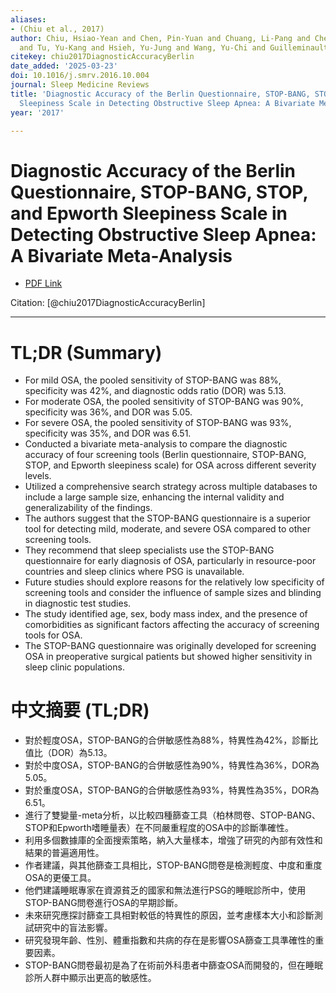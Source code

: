 ```yaml
---
aliases:
- (Chiu et al., 2017)
author: Chiu, Hsiao-Yean and Chen, Pin-Yuan and Chuang, Li-Pang and Chen, Ning-Hung
  and Tu, Yu-Kang and Hsieh, Yu-Jung and Wang, Yu-Chi and Guilleminault, Christian
citekey: chiu2017DiagnosticAccuracyBerlin
date_added: '2025-03-23'
doi: 10.1016/j.smrv.2016.10.004
journal: Sleep Medicine Reviews
title: 'Diagnostic Accuracy of the Berlin Questionnaire, STOP-BANG, STOP, and Epworth
  Sleepiness Scale in Detecting Obstructive Sleep Apnea: A Bivariate Meta-Analysis'
year: '2017'

---
```

# Diagnostic Accuracy of the Berlin Questionnaire, STOP-BANG, STOP, and Epworth Sleepiness Scale in Detecting Obstructive Sleep Apnea: A Bivariate Meta-Analysis
- [PDF Link](zotero://open-pdf/library/items/WEFT64WQ)

Citation: [@chiu2017DiagnosticAccuracyBerlin]

***
# TL;DR (Summary)
- For mild OSA, the pooled sensitivity of STOP-BANG was 88%, specificity was 42%, and diagnostic odds ratio (DOR) was 5.13.
- For moderate OSA, the pooled sensitivity of STOP-BANG was 90%, specificity was 36%, and DOR was 5.05.
- For severe OSA, the pooled sensitivity of STOP-BANG was 93%, specificity was 35%, and DOR was 6.51.
- Conducted a bivariate meta-analysis to compare the diagnostic accuracy of four screening tools (Berlin questionnaire, STOP-BANG, STOP, and Epworth sleepiness scale) for OSA across different severity levels.
- Utilized a comprehensive search strategy across multiple databases to include a large sample size, enhancing the internal validity and generalizability of the findings.
- The authors suggest that the STOP-BANG questionnaire is a superior tool for detecting mild, moderate, and severe OSA compared to other screening tools.
- They recommend that sleep specialists use the STOP-BANG questionnaire for early diagnosis of OSA, particularly in resource-poor countries and sleep clinics where PSG is unavailable.
- Future studies should explore reasons for the relatively low specificity of screening tools and consider the influence of sample sizes and blinding in diagnostic test studies.
- The study identified age, sex, body mass index, and the presence of comorbidities as significant factors affecting the accuracy of screening tools for OSA.
- The STOP-BANG questionnaire was originally developed for screening OSA in preoperative surgical patients but showed higher sensitivity in sleep clinic populations.

# 中文摘要 (TL;DR)
- 對於輕度OSA，STOP-BANG的合併敏感性為88%，特異性為42%，診斷比值比（DOR）為5.13。
- 對於中度OSA，STOP-BANG的合併敏感性為90%，特異性為36%，DOR為5.05。
- 對於重度OSA，STOP-BANG的合併敏感性為93%，特異性為35%，DOR為6.51。
- 進行了雙變量-meta分析，以比較四種篩查工具（柏林問卷、STOP-BANG、STOP和Epworth嗜睡量表）在不同嚴重程度的OSA中的診斷準確性。
- 利用多個數據庫的全面搜索策略，納入大量樣本，增強了研究的內部有效性和結果的普遍適用性。
- 作者建議，與其他篩查工具相比，STOP-BANG問卷是檢測輕度、中度和重度OSA的更優工具。
- 他們建議睡眠專家在資源貧乏的國家和無法進行PSG的睡眠診所中，使用STOP-BANG問卷進行OSA的早期診斷。
- 未來研究應探討篩查工具相對較低的特異性的原因，並考慮樣本大小和診斷測試研究中的盲法影響。
- 研究發現年齡、性別、體重指數和共病的存在是影響OSA篩查工具準確性的重要因素。
- STOP-BANG問卷最初是為了在術前外科患者中篩查OSA而開發的，但在睡眠診所人群中顯示出更高的敏感性。
